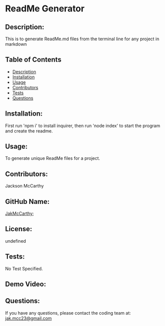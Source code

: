 
  # ReadMe Generator
  ## Description:
  This is to generate ReadMe.md files from the terminal line for any project in markdown
  
  ## Table of Contents

  - [Description](#description)
  - [Installation](#Installation)
  - [Usage](#usage)
  - [Contributors](#contribution)
  - [Tests](#testing)
  - [Questions](#questions)
  
  ## Installation:
  First run 'npm i' to install inquirer, then run 'node index' to start the program and create the readme.
  
  ## Usage:
  To generate unique ReadMe files for a project.
  
  ## Contributors:
  Jackson McCarthy
  
  ## GitHub Name:
  [JakMcCarthy](https://github.com/JakMcCarthy);
  
  ## License:
  undefined
  
  ## Tests:
  No Test Specified.
  ## Demo Video:
  
  [](../../../Downloads/Untitled_%20Sep%206,%202022%208_38%20PM.webm)

  ## Questions:
  If you have any questions, please contact the coding team at: 
  jak.mcc23@gmail.com